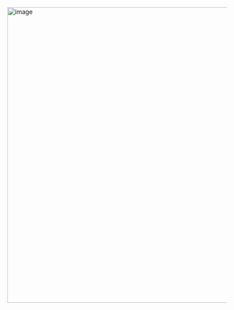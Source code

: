 <img width="679" alt="image" src="https://github.com/user-attachments/assets/d776f6e8-25f3-4ab1-8bb7-a30fa2f07591" />
